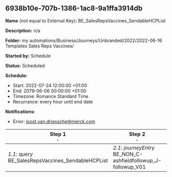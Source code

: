 ## 6938b10e-707b-1386-1ac8-9a1ffa3914db

**Name** (not equal to External Key)**:** BE_SalesRepsVaccines_SendableHCPList

**Description:** n/a

**Folder:** my automations/Business/Journeys/Unbranded/2022/2022-06-16 Templates Sales Reps Vaccines/

**Started by:** Schedule

**Status:** Scheduled

**Schedule:**

* Start: 2022-07-24 12:00:00 +01:00
* End: 2079-06-06 00:00:00 +01:00
* Timezone: Romance Standard Time
* Recurrance: every hour until end date

**Notifications:**

* Error: joost.van.driessche@merck.com

| Step 1<br>_<small>-</small>_ | Step 2<br>_<small>-</small>_ | Step 3<br>_<small>-</small>_ | Step 4<br>_<small>-</small>_ | Step 5<br>_<small>-</small>_ |
| --- | --- | --- | --- | --- |
| _1.1: query_<br>BE_SalesRepsVaccines_SendableHCPList | _2.1: journeyEntry_<br>BE_NON_C-ashfieldfollowup_J-followup_V01 | _3.1: journeyEntry_<br>BE_GSL_C-ashfieldfollowup_J-followup_V01 | _4.1: journeyEntry_<br>BE_PNX_C-ashfieldfollowup_J-followup_V01 | _5.1: journeyEntry_<br>BE_GSL_ashfieldfollowup_followup |
